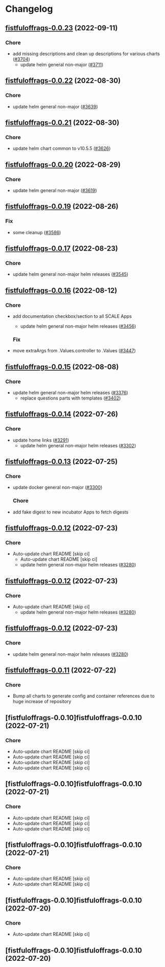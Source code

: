 # Changelog



## [fistfuloffrags-0.0.23](https://github.com/truecharts/charts/compare/fistfuloffrags-0.0.22...fistfuloffrags-0.0.23) (2022-09-11)

### Chore

- add missing descriptions and clean up descriptions for various charts ([#3704](https://github.com/truecharts/charts/issues/3704))
  - update helm general non-major ([#3711](https://github.com/truecharts/charts/issues/3711))




## [fistfuloffrags-0.0.22](https://github.com/truecharts/charts/compare/fistfuloffrags-0.0.21...fistfuloffrags-0.0.22) (2022-08-30)

### Chore

- update helm general non-major ([#3639](https://github.com/truecharts/charts/issues/3639))




## [fistfuloffrags-0.0.21](https://github.com/truecharts/charts/compare/fistfuloffrags-0.0.20...fistfuloffrags-0.0.21) (2022-08-30)

### Chore

- update helm chart common to v10.5.5 ([#3626](https://github.com/truecharts/charts/issues/3626))




## [fistfuloffrags-0.0.20](https://github.com/truecharts/charts/compare/fistfuloffrags-0.0.19...fistfuloffrags-0.0.20) (2022-08-29)

### Chore

- update helm general non-major ([#3619](https://github.com/truecharts/charts/issues/3619))




## [fistfuloffrags-0.0.19](https://github.com/truecharts/charts/compare/fistfuloffrags-0.0.17...fistfuloffrags-0.0.19) (2022-08-26)

### Fix

- some cleanup ([#3586](https://github.com/truecharts/charts/issues/3586))




## [fistfuloffrags-0.0.17](https://github.com/truecharts/charts/compare/fistfuloffrags-0.0.16...fistfuloffrags-0.0.17) (2022-08-23)

### Chore

- update helm general non-major helm releases ([#3545](https://github.com/truecharts/charts/issues/3545))




## [fistfuloffrags-0.0.16](https://github.com/truecharts/charts/compare/fistfuloffrags-0.0.15...fistfuloffrags-0.0.16) (2022-08-12)

### Chore

- add documentation checkbox/section to all SCALE Apps
  - update helm general non-major helm releases ([#3456](https://github.com/truecharts/charts/issues/3456))

  ### Fix

- move extraArgs from .Values.controller to .Values ([#3447](https://github.com/truecharts/charts/issues/3447))




## [fistfuloffrags-0.0.15](https://github.com/truecharts/charts/compare/fistfuloffrags-0.0.14...fistfuloffrags-0.0.15) (2022-08-08)

### Chore

- update helm general non-major helm releases ([#3376](https://github.com/truecharts/charts/issues/3376))
  - replace questions parts with templates ([#3402](https://github.com/truecharts/charts/issues/3402))




## [fistfuloffrags-0.0.14](https://github.com/truecharts/apps/compare/fistfuloffrags-0.0.13...fistfuloffrags-0.0.14) (2022-07-26)

### Chore

- update home links ([#3291](https://github.com/truecharts/apps/issues/3291))
  - update helm general non-major helm releases ([#3302](https://github.com/truecharts/apps/issues/3302))




## [fistfuloffrags-0.0.13](https://github.com/truecharts/apps/compare/fistfuloffrags-0.0.12...fistfuloffrags-0.0.13) (2022-07-25)

### Chore

- update docker general non-major ([#3300](https://github.com/truecharts/apps/issues/3300))

  ### Chore

- add fake digest to new incubator Apps to fetch digests




## [fistfuloffrags-0.0.12](https://github.com/truecharts/apps/compare/fistfuloffrags-0.0.11...fistfuloffrags-0.0.12) (2022-07-23)

### Chore

- Auto-update chart README [skip ci]
  - Auto-update chart README [skip ci]
  - update helm general non-major helm releases ([#3280](https://github.com/truecharts/apps/issues/3280))




## [fistfuloffrags-0.0.12](https://github.com/truecharts/apps/compare/fistfuloffrags-0.0.11...fistfuloffrags-0.0.12) (2022-07-23)

### Chore

- Auto-update chart README [skip ci]
  - update helm general non-major helm releases ([#3280](https://github.com/truecharts/apps/issues/3280))




## [fistfuloffrags-0.0.12](https://github.com/truecharts/apps/compare/fistfuloffrags-0.0.11...fistfuloffrags-0.0.12) (2022-07-23)

### Chore

- update helm general non-major helm releases ([#3280](https://github.com/truecharts/apps/issues/3280))




## [fistfuloffrags-0.0.11](https://github.com/truecharts/apps/compare/fistfuloffrags-0.0.10...fistfuloffrags-0.0.11) (2022-07-22)

### Chore

- Bump all charts to generate config and container references due to huge increase of repository



## [fistfuloffrags-0.0.10]fistfuloffrags-0.0.10 (2022-07-21)

### Chore

- Auto-update chart README [skip ci]
- Auto-update chart README [skip ci]
- Auto-update chart README [skip ci]
- Auto-update chart README [skip ci]



## [fistfuloffrags-0.0.10]fistfuloffrags-0.0.10 (2022-07-21)

### Chore

- Auto-update chart README [skip ci]
- Auto-update chart README [skip ci]
- Auto-update chart README [skip ci]



## [fistfuloffrags-0.0.10]fistfuloffrags-0.0.10 (2022-07-21)

### Chore

- Auto-update chart README [skip ci]
- Auto-update chart README [skip ci]



## [fistfuloffrags-0.0.10]fistfuloffrags-0.0.10 (2022-07-20)

### Chore

- Auto-update chart README [skip ci]



## [fistfuloffrags-0.0.10]fistfuloffrags-0.0.10 (2022-07-20)
